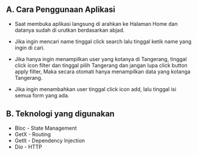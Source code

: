 ## A. Cara Penggunaan Aplikasi

- Saat membuka aplikasi langsung di arahkan ke Halaman Home dan datanya sudah di urutkan berdasarkan abjad.

- Jika ingin mencari name tinggal click search lalu tinggal ketik name yang ingin di cari.

- Jika hanya ingin menampilkan user yang kotanya di Tangerang, tinggal click icon filter dan tinggal pilih Tangerang dan jangan lupa click button apply filter, Maka secara otomati hanya menampilkan data yang kotanga Tangerang.

- Jika ingin menambahkan user tinggal click icon add, lalu tinggal isi semua form yang ada.

## B. Teknologi yang digunakan

- Bloc - State Management
- GetX - Routing
- GetIt - Dependency Injection
- Dio - HTTP

